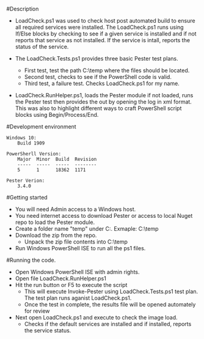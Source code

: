 #Description

- LoadCheck.ps1 was used to check host post automated build to ensure all required services were installed. The LoadCheck.ps1 runs using If/Else blocks by checking to see if a given service is installed and if not reports that service as not installed. If the service is intall, reports the status of the service. 

- The LoadCheck.Tests.ps1 provides three basic Pester test plans. 
    - First test, test the path C:\temp where the files should be located. 
    - Second test, checks to see if the PowerShell code is valid. 
    - Third test, a failure test. Checks LoadCheck.ps1 for my name.

- LoadCheck.RunHelper.ps1, loads the Pester module if not loaded, runs the Pester test then provides the out by opening the log in xml format. This was also to highlight different ways to craft PowerShell script blocks using Begin/Process/End. 

#Development environment
    
    Windows 10:
        Build 1909

    PowerSherll Version:
        Major  Minor  Build  Revision
        -----  -----  -----  --------
        5      1      18362  1171
    
    Pester Verion:
        3.4.0

#Getting started

- You will need Admin access to a Windows host.
- You need internet access to download Pester or access to local Nuget repo to load the Pester module.
- Create a folder name "temp" under C:. Exmaple: C:\temp
- Download the zip from the repo.
    - Unpack the zip file contents into C:\temp
- Run Windows PowerShell ISE to run all the ps1 files.  

#Running the code.

- Open Windows PowerShell ISE with admin rights.
- Open file LoadCheck.RunHelper.ps1
- Hit the run button or F5 to execute the script
    - This will execute Invoke-Pester using LoadCheck.Tests.ps1 test plan. The test plan runs aganist LoadCheck.ps1.
    - Once the test in complete, the results file will be opened automately for review 
- Next open LoadCheck.ps1 and execute to check the image load.
    - Checks if the default services are installed and if installed, reports the service status.
